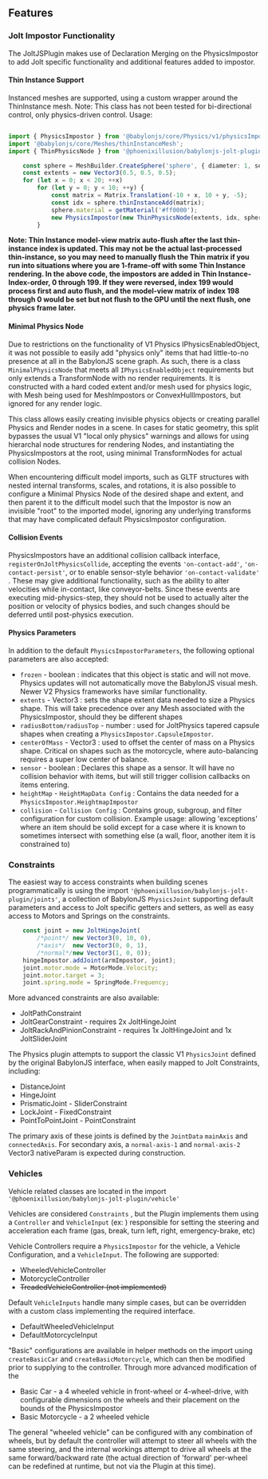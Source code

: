 ## Features

### Jolt Impostor Functionality
The JoltJSPlugin makes use of Declaration Merging on the PhysicsImpostor to add Jolt specific functionality and additional features added to impostor. 

#### Thin Instance Support
Instanced meshes are supported, using a custom wrapper around the ThinInstance mesh.
Note: This class has not been tested for bi-directional control, only physics-driven control. 
Usage:
```typescript

import { PhysicsImpostor } from '@babylonjs/core/Physics/v1/physicsImpostor';
import '@babylonjs/core/Meshes/thinInstanceMesh';
import { ThinPhysicsNode } from '@phoenixillusion/babylonjs-jolt-plugin'

    const sphere = MeshBuilder.CreateSphere('sphere', { diameter: 1, segments: 32 });
    const extents = new Vector3(0.5, 0.5, 0.5);
    for (let x = 0; x < 20; ++x)
        for (let y = 0; y < 10; ++y) {
            const matrix = Matrix.Translation(-10 + x, 10 + y, -5);
            const idx = sphere.thinInstanceAdd(matrix);
            sphere.material = getMaterial('#ff0000');
            new PhysicsImpostor(new ThinPhysicsNode(extents, idx, sphere), PhysicsImpostor.SphereImpostor, { mass: 1, friction: 0, restitution: 0, disableBidirectionalTransformation: true });
        }
```
**Note: Thin Instance model-view matrix auto-flush after the last thin-instance index is updated. This may not be the actual last-processed thin-instance, so you may need to manually flush the Thin matrix if you run into situations where you are 1-frame-off with some Thin Instance rendering. In the above code, the impostors are added in Thin Instance-Index-order, 0 through 199. If they were reversed, index 199 would process first and auto flush, and the model-view matrix of index 198 through 0 would  be set but not flush to the GPU until the next flush, one physics frame later.**  

#### Minimal Physics Node
Due to restrictions on the functionality of V1 Physics IPhysicsEnabledObject, it was not possible to easily add "physics only" items that had little-to-no presence at all in the BabylonJS scene graph. As such, there is a class `MinimalPhysicsNode` that meets all `IPhysicsEnabledObject` requirements but only extends a TransformNode with no render requirements. It is constructed with a hard coded extent and/or mesh used for physics logic, with Mesh being used for MeshImpostors or ConvexHullImpostors, but ignored for any  render logic.

This class allows easily creating invisible physics objects or creating parallel Physics and Render nodes in a scene. In cases for static geometry, this split bypasses the usual V1 "local only physics" warnings and allows for using hierarchal node structures for rendering Nodes, and instantiating the PhysicsImpostors at the root, using minimal TransformNodes for actual collision Nodes.

When encountering difficult model imports, such as GLTF structures with nested internal transforms, scales, and rotations, it is also possible to configure a Minimal Physics Node of the desired shape and extent, and then parent it to the difficult model such that the Impostor is now an invisible "root" to the imported model, ignoring any underlying transforms that may have complicated default PhysicsImpostor configuration.   

#### Collision Events
PhysicsImpostors have an additional collision callback interface, `registerOnJoltPhysicsCollide`, accepting the events `'on-contact-add'`, `'on-contact-persist'`, or to enable sensor-style behavior `'on-contact-validate'` . These may give additional functionality, such as the ability to alter velocities while in-contact, like conveyor-belts. Since these events are executing mid-physics-step, they should not be used to actually alter the position or velocity of physics bodies, and such changes should be deferred until post-physics execution. 

#### Physics Parameters
In addition to the default `PhysicsImpostorParameters`, the following optional parameters are also accepted:
* `frozen` - boolean : indicates that this object is static and will not move. Physics updates will not automatically move the BabylonJS visual mesh. Newer V2 Physics frameworks have similar functionality.
* `extents` - Vector3 : sets the shape extent data needed to size a Physics shape. This will take precedence  over any Mesh associated with the PhysicsImpostor, should they be different shapes
* `radiusBottom/radiusTop` - number : used for JoltPhysics tapered capsule shapes when creating a `PhysicsImpostor.CapsuleImpostor`.
* `centerOfMass` - Vector3 : used to offset the center of mass on a Physics shape. Critical on shapes such as the motorcycle, where auto-balancing requires a super low center of balance.
* `sensor` - boolean : Declares this shape as a sensor. It will have no collision behavior with items, but will still trigger collision callbacks on items entering.
* `heightMap` - `HeightMapData Config` : Contains the data needed for a `PhysicsImpostor.HeightmapImpostor` 
* `collision` - `Collision Config` : Contains group, subgroup, and filter configuration for custom collision. Example usage: allowing 'exceptions' where an item should be solid except for a case where it is known to sometimes intersect with something else (a wall, floor, another item it is constrained to)

### Constraints
The easiest way to access constraints when building scenes programmatically is using the import `'@phoenixillusion/babylonjs-jolt-plugin/joints'`, a collection of BabylonJS `PhysicsJoint` supporting default parameters and access to Jolt specific getters and setters, as well as easy access to Motors and Springs on the constraints.
```typescript
    const joint = new JoltHingeJoint(
	    /*point*/ new Vector3(0, 10, 0),
	    /*axis*/  new Vector3(0, 0, 1),
	    /*normal*/new Vector3(1, 0, 0));
    hingeImpostor.addJoint(armImpostor, joint);
    joint.motor.mode = MotorMode.Velocity;
    joint.motor.target = 3;
    joint.spring.mode = SpringMode.Frequency;
```
More advanced constraints are also available:
* JoltPathConstraint
* JoltGearConstraint - requires 2x JoltHingeJoint
* JoltRackAndPinionConstraint - requires 1x JoltHingeJoint and 1x JoltSliderJoint 

The Physics plugin attempts to support the classic V1 `PhysicsJoint` defined by the original BabylonJS interface, when easily mapped to Jolt Constraints, including:
* DistanceJoint
* HingeJoint
* PrismaticJoint - SliderConstraint
* LockJoint - FixedConstraint
* PointToPointJoint - PointConstraint

The primary axis of these joints is defined by the `JointData` `mainAxis` and `connectedAxis`. For secondary axis, a `normal-axis-1` and `normal-axis-2` Vector3 nativeParam is expected during construction.

### Vehicles
Vehicle related classes are located in the import `'@phoenixillusion/babylonjs-jolt-plugin/vehicle'`

Vehicles are considered `Constraints` , but the Plugin  implements them using a `Controller` and `VehicleInput` (ex: ) responsible for setting the steering and acceleration each frame (gas, break, turn left, right, emergency-brake, etc) 

Vehicle Controllers require a `PhysicsImpostor` for the vehicle, a Vehicle Configuration, and a `VehicleInput`. 
The following are supported:
* WheeledVehicleController
* MotorcycleController
* ~~TreadedVehicleController (not implemented)~~

Default `VehicleInputs` handle many simple cases, but can be overridden with a custom class implementing the required interface.
* DefaultWheeledVehicleInput
* DefaultMotorcycleInput

"Basic" configurations are available in helper methods on the import using `createBasicCar` and `createBasicMotorcycle`, which can then be modified prior to supplying to the controller. Through more advanced modification of the 
* Basic Car - a 4 wheeled vehicle in front-wheel or 4-wheel-drive, with configurable dimensions on the wheels and their placement on the bounds of the PhysicsImpostor
* Basic Motorcycle - a 2 wheeled vehicle 

The general "wheeled vehicle" can be configured with any combination of wheels, but by default the controller will attempt to steer all wheels with the same steering, and the internal workings attempt to drive all wheels at the same forward/backward rate (the actual direction of 'forward' per-wheel can be redefined at runtime, but not via the Plugin at this time).
